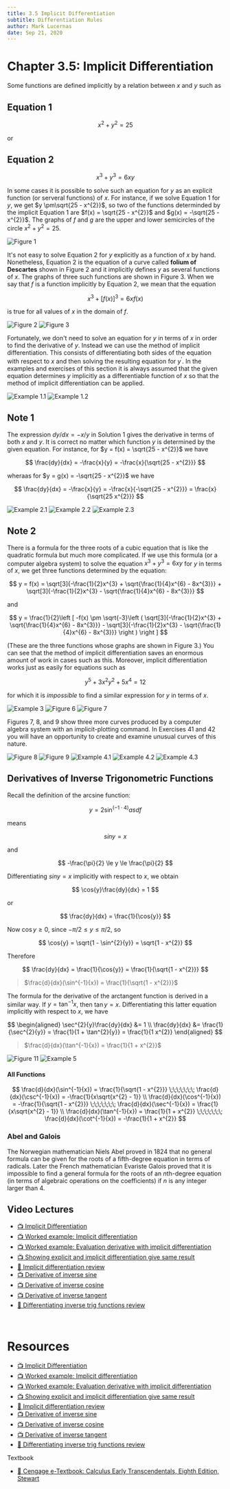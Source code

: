 ```yaml
---
title: 3.5 Implicit Differentiation
subtitle: Differentiation Rules
author: Mark Lucernas
date: Sep 21, 2020
---
```



# Chapter 3.5: Implicit Differentiation

Some functions are defined implicitly by a relation between $x$ and $y$ such as

## Equation 1

$$
x^{2} + y^{2} = 25
$$

or

## Equation 2

$$
x^{3} + y^{3} = 6xy
$$

In some cases it is possible to solve such an equation for $y$ as an explicit
function (or serveral functions) of $x$. For instance, if we solve Equation 1
for $y$, we get $y \pm\sqrt{25 - x^{2}}$, so two of the functions determinded by
the implicit Equation 1 are $f(x) = \sqrt{25 - x^{2}}$ and $g(x) = -\sqrt{25 -
x^{2}}$. The graphs of $f$ and $g$ are the upper and lower semicircles of the
circle $x^{2} + y^{2} = 25$.

![Figure 1](../../../../../files/fall-2020/MATH-150/chapter-3/3.5_figure-1.png)

It's not easy to solve Equation 2 for $y$ explicitly as a function of $x$ by
hand. Nonetheless, Equation 2 is the equation of a curve called **folium of
Descartes** shown in Figure 2 and it implicitly defines $y$ as several functions
of $x$. The graphs of three such functions are shown in Figure 3. When we say
that $f$ is a function implicitly by Equation 2, we mean that the equation

$$
x^{3} + [f(x)]^{3} = 6xf(x)
$$

is true for all values of $x$ in the domain of $f$.

![Figure 2](../../../../../files/fall-2020/MATH-150/chapter-3/3.5_figure-2.png)
![Figure 3](../../../../../files/fall-2020/MATH-150/chapter-3/3.5_figure-3.png)

Fortunately, we don't need to solve an equation for $y$ in terms of $x$ in order
to find the derivative of $y$. Instead we can use the method of implicit
differentiation.  This consists of differentiating both sides of the equation
with respect to $x$ and then solving the resulting equation for $y^{\prime}$. In
the examples and exercises of this section it is always assumed that the given
equation determines $y$ implicitly as a differentiable function of $x$ so that
the method of implicit differentiation can be applied.

![Example 1.1](../../../../../files/fall-2020/MATH-150/chapter-3/3.5_example-1.1.png)
![Example 1.2](../../../../../files/fall-2020/MATH-150/chapter-3/3.5_example-1.2.png)

## Note 1

The expression $dy/dx = -x/y$ in Solution 1 gives the derivative in terms of
both $x$ and $y$. It is correct no matter which function $y$ is determined by
the given equation. For instance, for $y = f(x) = \sqrt{25 - x^{2}}$ we have

$$
\frac{dy}{dx} = -\frac{x}{y} = -\frac{x}{\sqrt{25 - x^{2}}}
$$

wheraas for $y = g(x) = -\sqrt{25 - x^{2}}$ we have

$$
\frac{dy}{dx} = -\frac{x}{y} = -\frac{x}{-\sqrt{25 - x^{2}}} = \frac{x}{\sqrt{25 x^{2}}}
$$

![Example 2.1](../../../../../files/fall-2020/MATH-150/chapter-3/3.5_example-2.1.png)
![Example 2.2](../../../../../files/fall-2020/MATH-150/chapter-3/3.5_example-2.2.png)
![Example 2.3](../../../../../files/fall-2020/MATH-150/chapter-3/3.5_example-2.3.png)

## Note 2

There is a formula for the three roots of a cubic equation that is like the
quadratic formula but much more complicated. If we use this formula (or a
computer algebra system) to solve the equation $x^{3} + y^{3} = 6xy$ for $y$ in
terms of $x$, we get three functions determined by the equation:

$$
y = f(x) = \sqrt[3]{-\frac{1}{2}x^{3} + \sqrt{\frac{1}{4}x^{6} - 8x^{3}}} + \sqrt[3]{-\frac{1}{2}x^{3} - \sqrt{\frac{1}{4}x^{6} - 8x^{3}}}
$$

and

$$
y = \frac{1}{2}\left [ -f(x) \pm \sqrt{-3}\left ( \sqrt[3]{-\frac{1}{2}x^{3} + \sqrt{\frac{1}{4}x^{6} - 8x^{3}}} - \sqrt[3]{-\frac{1}{2}x^{3} - \sqrt{\frac{1}{4}x^{6} - 8x^{3}}} \right ) \right ]
$$

(These are the three functions whose graphs are shown in Figure 3.) You can see
that the method of implicit differentiation saves an enormous amount of work in
cases such as this. Moreover, implicit differentiation works just as easily for
equations such as

$$
y^{5} + 3x^{2}y^{2} + 5x^{4} = 12
$$

for which it is _impossible_ to find a similar expression for $y$ in terms of
$x$.

![Example 3](../../../../../files/fall-2020/MATH-150/chapter-3/3.5_example-3.png)
![Figure 6](../../../../../files/fall-2020/MATH-150/chapter-3/3.5_figure-6.png)
![Figure 7](../../../../../files/fall-2020/MATH-150/chapter-3/3.5_figure-7.png)

Figures 7, 8, and 9 show three more curves produced by a computer algebra system
with an implicit-plotting command. In Exercises 41 and 42 you will have an
opportunity to create and examine unusual curves of this nature.

![Figure 8](../../../../../files/fall-2020/MATH-150/chapter-3/3.5_figure-8.png)
![Figure 9](../../../../../files/fall-2020/MATH-150/chapter-3/3.5_figure-9.png)
![Example 4.1](../../../../../files/fall-2020/MATH-150/chapter-3/3.5_example-4.1.png)
![Example 4.2](../../../../../files/fall-2020/MATH-150/chapter-3/3.5_example-4.2.png)
![Example 4.3](../../../../../files/fall-2020/MATH-150/chapter-3/3.5_example-4.3.png)

## Derivatives of Inverse Trigonometric Functions

Recall the definition of the arcsine function:

$$
y = 2\sin^{(-1 \cdot 4)}{asdf}
$$

means

$$
sin y = x
$$

and

$$
-\frac{\pi}{2} \le y \le \frac{\pi}{2}
$$

Differentiating $sin y = x$ implicitly with respect to $x$, we obtain

$$
\cos{y}\frac{dy}{dx} = 1
$$

or

$$
\frac{dy}{dx} = \frac{1}{\cos{y}}
$$

Now $\cos{y} \ge 0$, since $-\pi/2 \le y \le \pi/2$, so

$$
\cos{y} = \sqrt{1 - \sin^{2}{y}} = \sqrt{1 - x^{2}}
$$

Therefore

$$
\frac{dy}{dx} = \frac{1}{\cos{y}} = \frac{1}{\sqrt{1 - x^{2}}}
$$

> $\frac{d}{dx}(\sin^{-1}{x}) = \frac{1}{\sqrt{1 - x^{2}}}$

The formula for the derivative of the arctangent function is derived in a
similar way. If $y = \tan^{-1}{x}$, then $\tan{y} = x$. Differentiating this
latter equation implicitly with respect to $x$, we have

$$
\begin{aligned}
\sec^{2}{y}\frac{dy}{dx} &= 1 \\
           \frac{dy}{dx} &= \frac{1}{\sec^{2}{y}} = \frac{1}{1 + \tan^{2}{y}} = \frac{1}{1 x^{2}}
\end{aligned}
$$

> $\frac{d}{dx}(\tan^{-1}{x}) = \frac{1}{1 + x^{2}}$

![Figure 11](../../../../../files/fall-2020/MATH-150/chapter-3/3.5_figure-11.png)
![Example 5](../../../../../files/fall-2020/MATH-150/chapter-3/3.5_example-5.png)

#### All Functions

$$
\frac{d}{dx}(\sin^{-1}{x}) = \frac{1}{\sqrt{1 - x^{2}}} \;\;\;\;\;\;\; \frac{d}{dx}(\csc^{-1}{x}) = -\frac{1}{x\sqrt{x^{2} - 1}} \\
\frac{d}{dx}(\cos^{-1}{x}) = -\frac{1}{\sqrt{1 - x^{2}}} \;\;\;\;\;\;\; \frac{d}{dx}(\sec^{-1}{x}) = \frac{1}{x\sqrt{x^{2} - 1}} \\
\frac{d}{dx}(\tan^{-1}{x}) = \frac{1}{1 + x^{2}} \;\;\;\;\;\;\; \frac{d}{dx}(\cot^{-1}{x}) = -\frac{1}{1 + x^{2}}
$$

### Abel and Galois

The Norwegian mathematician Niels Abel proved in 1824 that no general formula
can be given for the roots of a fifth-degree equation in terms of radicals.
Later the French mathematician Evariste Galois proved that it is impossible to
find a general formula for the roots of an $n$th-degree equation (in terms of
algebraic operations on the coefficients) if $n$ is any integer larger than $4$.


## Video Lectures

- [📺 Implicit Differentiation](https://www.khanacademy.org/math/ap-calculus-ab/ab-differentiation-2-new/ab-3-2/v/implicit-differentiation-1)
- [📺 Worked example: Implicit differentiation](https://www.khanacademy.org/math/ap-calculus-ab/ab-differentiation-2-new/ab-3-2/v/implicit-derivative-of-x-y-2-x-y-1)
- [📺 Worked example: Evaluation derivative with implicit differentiation](https://www.khanacademy.org/math/ap-calculus-ab/ab-differentiation-2-new/ab-3-2/v/finding-slope-of-tangent-line-with-implicit-differentiation)
- [📺 Showing explicit and implicit differentiation give same result](https://www.khanacademy.org/math/ap-calculus-ab/ab-differentiation-2-new/ab-3-2/v/showing-explicit-and-implicit-differentiation-give-same-result)
- [📄 Implicit differentiation review](https://www.khanacademy.org/math/ap-calculus-ab/ab-differentiation-2-new/ab-3-2/a/implicit-differentiation-review)
- [📺 Derivative of inverse sine](https://www.khanacademy.org/math/ap-calculus-ab/ab-differentiation-2-new/ab-3-4/v/derivative-inverse-sine)
- [📺 Derivative of inverse cosine](https://www.khanacademy.org/math/ap-calculus-ab/ab-differentiation-2-new/ab-3-4/v/derivative-inverse-cosine)
- [📺 Derivative of inverse tangent](https://www.khanacademy.org/math/ap-calculus-ab/ab-differentiation-2-new/ab-3-4/v/derivative-inverse-tangent)
- [📄 Differentiating inverse trig functions review](https://www.khanacademy.org/math/ap-calculus-ab/ab-differentiation-2-new/ab-3-4/a/differentiating-inverse-trig-functions-review)

<br>

# Resources

- [📺 Implicit Differentiation](https://www.khanacademy.org/math/ap-calculus-ab/ab-differentiation-2-new/ab-3-2/v/implicit-differentiation-1)
- [📺 Worked example: Implicit differentiation](https://www.khanacademy.org/math/ap-calculus-ab/ab-differentiation-2-new/ab-3-2/v/implicit-derivative-of-x-y-2-x-y-1)
- [📺 Worked example: Evaluation derivative with implicit differentiation](https://www.khanacademy.org/math/ap-calculus-ab/ab-differentiation-2-new/ab-3-2/v/finding-slope-of-tangent-line-with-implicit-differentiation)
- [📺 Showing explicit and implicit differentiation give same result](https://www.khanacademy.org/math/ap-calculus-ab/ab-differentiation-2-new/ab-3-2/v/showing-explicit-and-implicit-differentiation-give-same-result)
- [📄 Implicit differentiation review](https://www.khanacademy.org/math/ap-calculus-ab/ab-differentiation-2-new/ab-3-2/a/implicit-differentiation-review)
- [📺 Derivative of inverse sine](https://www.khanacademy.org/math/ap-calculus-ab/ab-differentiation-2-new/ab-3-4/v/derivative-inverse-sine)
- [📺 Derivative of inverse cosine](https://www.khanacademy.org/math/ap-calculus-ab/ab-differentiation-2-new/ab-3-4/v/derivative-inverse-cosine)
- [📺 Derivative of inverse tangent](https://www.khanacademy.org/math/ap-calculus-ab/ab-differentiation-2-new/ab-3-4/v/derivative-inverse-tangent)
- [📄 Differentiating inverse trig functions review](https://www.khanacademy.org/math/ap-calculus-ab/ab-differentiation-2-new/ab-3-4/a/differentiating-inverse-trig-functions-review)

Textbook

+ [📄 Cengage e-Textbook: Calculus Early Transcendentals, Eighth Edition, Stewart](https://webassign.com/)

